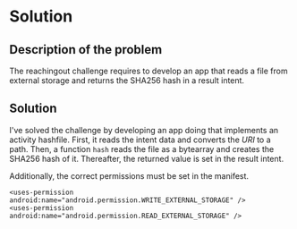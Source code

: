 # Solution

## Description of the problem

The reachingout challenge requires to develop an app that reads a file from external storage and returns the SHA256 hash in a result intent.

## Solution

I've solved the challenge by developing an app doing that implements an activity hashfile. First, it reads the intent data and converts the *URI* to a path. Then, a function `hash` reads the file as a bytearray and creates the SHA256 hash of it. Thereafter, the returned value is set in the result intent.

Additionally, the correct permissions must be set in the manifest.

```
<uses-permission android:name="android.permission.WRITE_EXTERNAL_STORAGE" />
<uses-permission android:name="android.permission.READ_EXTERNAL_STORAGE" />
```
